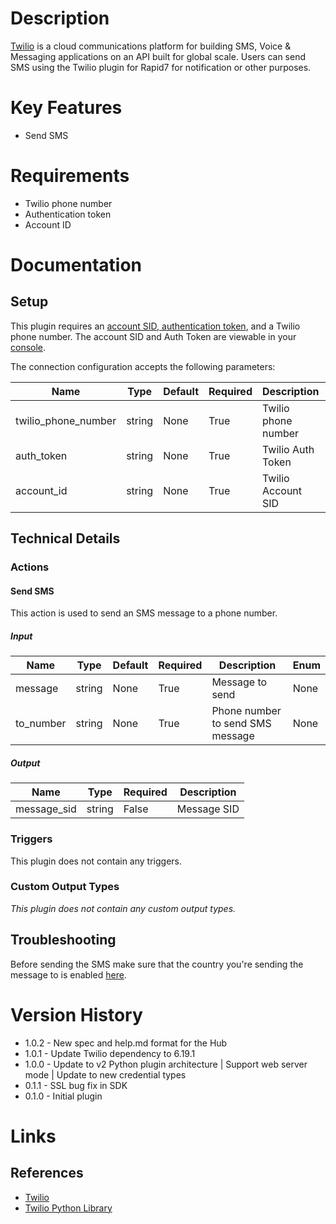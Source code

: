 # Description

[Twilio](https://www.twilio.com/) is a cloud communications platform for building SMS, Voice & Messaging applications 
on an API built for global scale. Users can send SMS using the Twilio plugin for Rapid7 for notification or other 
purposes.

# Key Features

* Send SMS

# Requirements

* Twilio phone number
* Authentication token
* Account ID

# Documentation

## Setup

This plugin requires an [account SID, authentication token](https://www.twilio.com/docs/sms/api#sms-api-authentication), and a Twilio phone number.
The account SID and Auth Token are viewable in your [console](https://www.twilio.com/console).

The connection configuration accepts the following parameters:

|Name|Type|Default|Required|Description|Enum|
|----|----|-------|--------|-----------|----|
|twilio_phone_number|string|None|True|Twilio phone number|None|
|auth_token|string|None|True|Twilio Auth Token|None|
|account_id|string|None|True|Twilio Account SID|None|

## Technical Details

### Actions

#### Send SMS

This action is used to send an SMS message to a phone number.

##### Input

|Name|Type|Default|Required|Description|Enum|
|----|----|-------|--------|-----------|----|
|message|string|None|True|Message to send|None|
|to_number|string|None|True|Phone number to send SMS message|None|

##### Output

|Name|Type|Required|Description|
|----|----|--------|-----------|
|message_sid|string|False|Message SID|

### Triggers

This plugin does not contain any triggers.

### Custom Output Types

_This plugin does not contain any custom output types._

## Troubleshooting

Before sending the SMS make sure that the country you're sending the message to is enabled [here](https://www.twilio.com/console/sms/settings/geo-permissions).

# Version History

* 1.0.2 - New spec and help.md format for the Hub
* 1.0.1 - Update Twilio dependency to 6.19.1
* 1.0.0 - Update to v2 Python plugin architecture | Support web server mode | Update to new credential types
* 0.1.1 - SSL bug fix in SDK
* 0.1.0 - Initial plugin

# Links

## References

* [Twilio](https://www.twilio.com/)
* [Twilio Python Library](https://www.twilio.com/docs/libraries/python)


